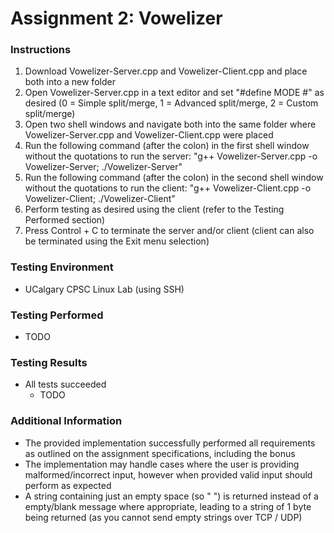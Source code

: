 # Assignment 2: Vowelizer

### Instructions

1) Download Vowelizer-Server.cpp and Vowelizer-Client.cpp and place both into a new folder
2) Open Vowelizer-Server.cpp in a text editor and set "#define MODE #" as desired (0 = Simple split/merge, 1 = Advanced
   split/merge, 2 = Custom split/merge)
3) Open two shell windows and navigate both into the same folder where Vowelizer-Server.cpp and Vowelizer-Client.cpp
   were placed
4) Run the following command (after the colon) in the first shell window without the quotations to run the server: "g++
   Vowelizer-Server.cpp -o Vowelizer-Server; ./Vowelizer-Server"
5) Run the following command (after the colon) in the second shell window without the quotations to run the client: "g++
   Vowelizer-Client.cpp -o Vowelizer-Client; ./Vowelizer-Client"
6) Perform testing as desired using the client (refer to the Testing Performed section)
7) Press Control + C to terminate the server and/or client (client can also be terminated using the Exit menu selection)

### Testing Environment

- UCalgary CPSC Linux Lab (using SSH)

### Testing Performed

- TODO

### Testing Results

- All tests succeeded
    - TODO

### Additional Information

- The provided implementation successfully performed all requirements as outlined on the assignment specifications,
  including the bonus
- The implementation may handle cases where the user is providing malformed/incorrect input, however when provided valid
  input should perform as expected
- A string containing just an empty space (so " ") is returned instead of a empty/blank message where appropriate,
  leading to a string of 1 byte being returned (as you cannot send empty strings over TCP / UDP)
